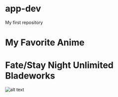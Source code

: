 # app-dev
My first repository

# My Favorite Anime
# Fate/Stay Night Unlimited Bladeworks

![alt text](https://www.google.com/url?sa=i&url=https%3A%2F%2Ftypemoon.fandom.com%2Fwiki%2FFate%2Fstay_night%3A_Unlimited_Blade_Works_%2528anime%2529&psig=AOvVaw0qctpRwapE2WgxdaJbeN_7&ust=1670848046155000&source=images&cd=vfe&ved=0CBEQjRxqFwoTCKDT75PI8fsCFQAAAAAdAAAAABAE)
